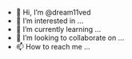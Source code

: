 - 👋 Hi, I’m @dream11ved
- 👀 I’m interested in ...
- 🌱 I’m currently learning ...
- 💞️ I’m looking to collaborate on ...
- 📫 How to reach me ...

<!---
dream11ved/dream11ved is a ✨ special ✨ repository because its `README.md` (this file) appears on your GitHub profile.
You can click the Preview link to take a look at your changes.
--->
